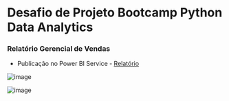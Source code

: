 # Desafio de Projeto Bootcamp Python Data Analytics

### Relatório Gerencial de Vendas

- Publicação no Power BI Service - [Relatório](https://app.powerbi.com/view?r=eyJrIjoiOWUyNWU3NzMtNWI5NC00NmRjLWE5OTktODY5Yjc3NWEyYmZlIiwidCI6ImMzOTU0ZjliLTUyMmEtNDBiMC1iYWJkLTYyOTIyN2ZhMzUwZSJ9)

![image](https://github.com/fernandeskelvin/power_bi_analyst/assets/141537115/92167136-35f3-4940-acf3-afd281526edb)

![image](https://github.com/fernandeskelvin/power_bi_analyst/assets/141537115/cd6d6c51-4c3b-4d64-be9e-39f6d92acb76)

